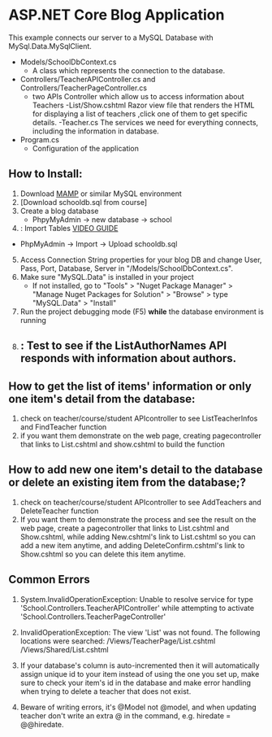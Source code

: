 # ASP.NET Core Blog Application
This example connects our server to a MySQL Database with MySql.Data.MySqlClient.
- Models/SchoolDbContext.cs
    - A class which represents the connection to the database. 
- Controllers/TeacherAPIController.cs and 
Controllers/TeacherPageController.cs
    - two APIs Controller which allow us to access information about Teachers
-List/Show.cshtml 
 Razor view file that renders the HTML for displaying a list of teachers ,click one of them to get specific details. 
-Teacher.cs
The services we need for everything connects, including the information in database.
- Program.cs
    - Configuration of the application
## How to Install:
1. Download [MAMP](https://www.mamp.info/en/downloads/) or similar MySQL environment
2. [Download schooldb.sql from course]
3. Create a blog database 
    - PhpyMyAdmin -> new database -> school
4. : Import Tables [VIDEO GUIDE](https://youtu.be/wWMcIza-k4s)
  - PhpMyAdmin -> Import -> Upload schooldb.sql
5. Access Connection String properties for your blog DB and change User, Pass, Port, Database, Server in "/Models/SchoolDbContext.cs".
6. Make sure "MySQL.Data" is installed in your project
    - If not installed, go to "Tools" > "Nuget Package Manager" > "Manage Nuget Packages for Solution" > "Browse" > type "MySQL.Data" > "Install"
7. Run the project debugging mode (F5) **while** the database environment is running
8. : Test to see if the ListAuthorNames API responds with information about authors.
    - 

## How to get the list of items' information or only one item's detail from the database:
1. check on teacher/course/student APIcontroller to see ListTeacherInfos and FindTeacher function
2. if you want them demonstrate on the web page, creating pagecontroller that links to List.cshtml and show.cshtml to build the function

## How to add new one item's detail to the database or delete an existing item from the database;?
1. check on teacher/course/student APIcontroller to see AddTeachers and DeleteTeacher function
2. If you want them to demonstrate the process and see the result on the web page, create a pagecontroller that links to List.cshtml and Show.cshtml, while adding New.cshtml's link to List.cshtml so you can add a new item anytime, and adding DeleteConfirm.cshtml's link to Show.cshtml so you can delete this item anytime.
## Common Errors
1. System.InvalidOperationException: Unable to resolve service for type 'School.Controllers.TeacherAPIController' while attempting to activate 'School.Controllers.TeacherPageController'

2. InvalidOperationException: The view 'List' was not found. The following locations were searched: /Views/TeacherPage/List.cshtml /Views/Shared/List.cshtml

3. If your database's column is auto-incremented then it will automatically assign unique id to your item instead of using the one you set up, make sure to check your item's id in the database and make error handling when trying to delete a teacher that does not exist.

4. Beware of writing errors, it's @Model not @model, and when updating teacher don't write an extra @ in the command, e.g. hiredate = @@hiredate.
